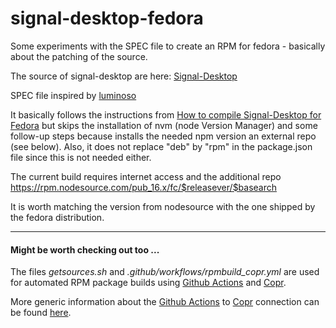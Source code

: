 # signal-desktop-fedora

Some experiments with the SPEC file to create an RPM for fedora - basically about the patching of the source.

The source of signal-desktop are here: [Signal-Desktop](https://github.com/signalapp/Signal-Desktop)

SPEC file inspired by [luminoso](https://copr.fedorainfracloud.org/coprs/luminoso/Signal-Desktop)

It basically follows the instructions from [How to compile Signal-Desktop for Fedora](https://github.com/michelamarie/fedora-signal/wiki/How-to-compile-Signal-Desktop-for-Fedora) but skips the installation of nvm (node Version Manager) and some follow-up steps because installs the needed npm version an external repo (see below). Also, it does not replace "deb" by "rpm" in the package.json file since this is not needed either.

The current build requires internet access and the additional repo https://rpm.nodesource.com/pub_16.x/fc/$releasever/$basearch

It is worth matching the version from nodesource with the one shipped by the fedora distribution.

---

#### Might be worth checking out too ...

The files *getsources.sh* and *.github/workflows/rpmbuild_copr.yml* are used for automated RPM package builds using [Github Actions](https://github.com/useidel/signal-desktop-fedora/actions) and [Copr](https://copr.fedorainfracloud.org/coprs/useidel/signal-desktop/).

More generic information about the [Github Actions](https://github.com/features/actions) to [Copr](https://copr.fedorainfracloud.org/) connection can be found [here](https://github.com/useidel/copr-build-test).



